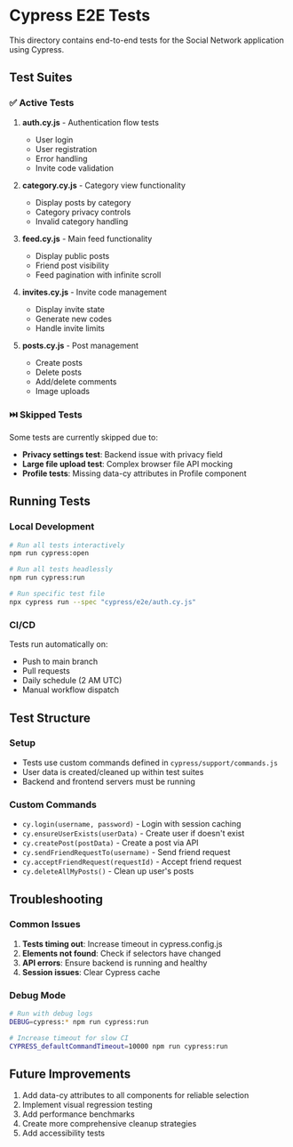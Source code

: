 # Cypress E2E Tests

This directory contains end-to-end tests for the Social Network application using Cypress.

## Test Suites

### ✅ Active Tests

1. **auth.cy.js** - Authentication flow tests
   - User login
   - User registration
   - Error handling
   - Invite code validation

2. **category.cy.js** - Category view functionality
   - Display posts by category
   - Category privacy controls
   - Invalid category handling

3. **feed.cy.js** - Main feed functionality
   - Display public posts
   - Friend post visibility
   - Feed pagination with infinite scroll

4. **invites.cy.js** - Invite code management
   - Display invite state
   - Generate new codes
   - Handle invite limits

5. **posts.cy.js** - Post management
   - Create posts
   - Delete posts
   - Add/delete comments
   - Image uploads

### ⏭️ Skipped Tests

Some tests are currently skipped due to:
- **Privacy settings test**: Backend issue with privacy field
- **Large file upload test**: Complex browser file API mocking
- **Profile tests**: Missing data-cy attributes in Profile component

## Running Tests

### Local Development

```bash
# Run all tests interactively
npm run cypress:open

# Run all tests headlessly
npm run cypress:run

# Run specific test file
npx cypress run --spec "cypress/e2e/auth.cy.js"
```

### CI/CD

Tests run automatically on:
- Push to main branch
- Pull requests
- Daily schedule (2 AM UTC)
- Manual workflow dispatch

## Test Structure

### Setup

- Tests use custom commands defined in `cypress/support/commands.js`
- User data is created/cleaned up within test suites
- Backend and frontend servers must be running

### Custom Commands

- `cy.login(username, password)` - Login with session caching
- `cy.ensureUserExists(userData)` - Create user if doesn't exist
- `cy.createPost(postData)` - Create a post via API
- `cy.sendFriendRequestTo(username)` - Send friend request
- `cy.acceptFriendRequest(requestId)` - Accept friend request
- `cy.deleteAllMyPosts()` - Clean up user's posts

## Troubleshooting

### Common Issues

1. **Tests timing out**: Increase timeout in cypress.config.js
2. **Elements not found**: Check if selectors have changed
3. **API errors**: Ensure backend is running and healthy
4. **Session issues**: Clear Cypress cache

### Debug Mode

```bash
# Run with debug logs
DEBUG=cypress:* npm run cypress:run

# Increase timeout for slow CI
CYPRESS_defaultCommandTimeout=10000 npm run cypress:run
```

## Future Improvements

1. Add data-cy attributes to all components for reliable selection
2. Implement visual regression testing
3. Add performance benchmarks
4. Create more comprehensive cleanup strategies
5. Add accessibility tests